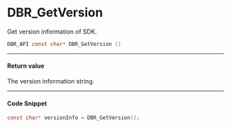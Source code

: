 
# DBR_GetVersion
Get version information of SDK.

```c
DBR_API const char* DBR_GetVersion ()
```   

--- 

#### Return value
The version information string.

---

#### Code Snippet
```c
const char* versionInfo = DBR_GetVersion();
```
